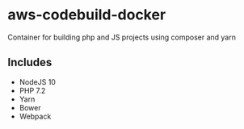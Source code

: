 # aws-codebuild-docker
Container for building php and JS projects using composer and yarn

## Includes

- NodeJS 10
- PHP 7.2
- Yarn
- Bower
- Webpack
